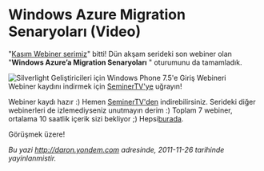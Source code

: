 # Windows Azure Migration Senaryoları (Video) 

"[Kasım Webiner
serimiz](http://daron.yondem.com/tr/post/Kasim_Ayi_Webinerleri_SL_WP7_Win8_IE10_Azure)"
bitti! Dün akşam serideki son webiner olan "**Windows Azure’a Migration
Senaryoları** " oturumunu da tamamladık.

![Silverlight Geliştiricileri için Windows Phone 7.5'e Giriş
Webineri](../media/Windows_Azure_Migration_Senaryolari/azure_migration.jpg)\
Webiner kaydını indirmek için
[SeminerTV'ye](http://daron.yondem.com/tr/seminertv/) uğrayın!

Webiner kaydı hazır :) Hemen
[SeminerTV'den](http://daron.yondem.com/tr/seminertv/) indirebilirsiniz.
Serideki diğer webinerleri de izlemediyseniz unutmayın derim :) Toplam 7
webiner, ortalama 10 saatlik içerik sizi bekliyor ;)
Hepsi[burada](http://daron.yondem.com/tr/seminertv/).

Görüşmek üzere!


*Bu yazi http://daron.yondem.com adresinde, 2011-11-26 tarihinde yayinlanmistir.*